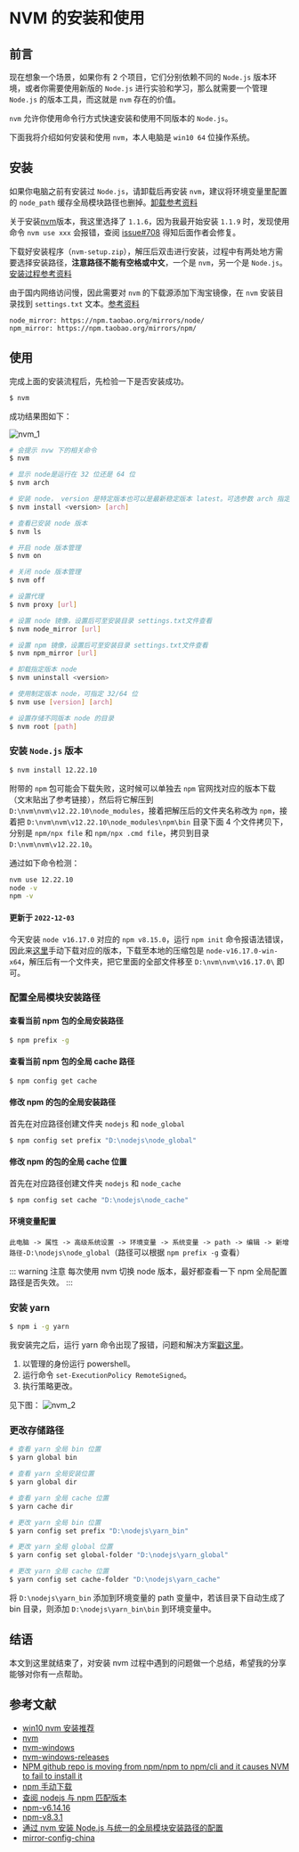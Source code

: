 # NVM 的安装和使用

## 前言

现在想象一个场景，如果你有 2 个项目，它们分别依赖不同的 `Node.js` 版本环境，或者你需要使用新版的 `Node.js` 进行实验和学习，那么就需要一个管理 `Node.js` 的版本工具，而这就是 `nvm` 存在的价值。

`nvm` 允许你使用命令行方式快速安装和使用不同版本的 `Node.js`。

下面我将介绍如何安装和使用 `nvm`，本人电脑是 `win10 64` 位操作系统。

## 安装

如果你电脑之前有安装过 `Node.js`，请卸载后再安装 `nvm`，建议将环境变量里配置的 `node_path` 缓存全局模块路径也删掉。[卸载参考资料](https://blog.csdn.net/qq_40968685/article/details/106279002)

关于安装[nvm](https://github.com/coreybutler/nvm-windows/releases)版本，我这里选择了 `1.1.6`，因为我最开始安装 `1.1.9` 时，发现使用命令 `nvm use xxx` 会报错，查阅 [issue#708](https://github.com/coreybutler/nvm-windows/issues/708) 得知后面作者会修复。

下载好安装程序（`nvm-setup.zip`），解压后双击进行安装，过程中有两处地方需要选择安装路径，**注意路径不能有空格或中文**，一个是 `nvm`，另一个是 `Node.js`。[安装过程参考资料](https://www.jianshu.com/p/d0e0935b150a)

由于国内网络访问慢，因此需要对 `nvm` 的下载源添加下淘宝镜像，在 `nvm` 安装目录找到 `settings.txt` 文本。[参考资料](https://segmentfault.com/a/1190000023716452)
```
node_mirror: https://npm.taobao.org/mirrors/node/
npm_mirror: https://npm.taobao.org/mirrors/npm/
```

## 使用

完成上面的安装流程后，先检验一下是否安装成功。
```sh
$ nvm
```
成功结果图如下：

![nvm_1](/images/essays/nvm_1.png)
```sh
# 会提示 nvw 下的相关命令
$ nvm

# 显示 node是运行在 32 位还是 64 位
$ nvm arch

# 安装 node， version 是特定版本也可以是最新稳定版本 latest。可选参数 arch 指定安装 32 位还是 64 位版本，默认是系统位数
$ nvm install <version> [arch]

# 查看已安装 node 版本
$ nvm ls

# 开启 node 版本管理
$ nvm on

# 关闭 node 版本管理
$ nvm off

# 设置代理
$ nvm proxy [url]

# 设置 node 镜像，设置后可至安装目录 settings.txt文件查看
$ nvm node_mirror [url]

# 设置 npm 镜像，设置后可至安装目录 settings.txt文件查看
$ nvm npm_mirror [url]

# 卸载指定版本 node
$ nvm uninstall <version>

# 使用制定版本 node，可指定 32/64 位
$ nvm use [version] [arch]

# 设置存储不同版本 node 的目录
$ nvm root [path]
```

### 安装 `Node.js` 版本

```sh
$ nvm install 12.22.10
```

附带的 `npm` 包可能会下载失败，这时候可以单独去 `npm` 官网找对应的版本下载（文末贴出了参考链接），然后将它解压到 `D:\nvm\nvm\v12.22.10\node_modules`，接着把解压后的文件夹名称改为 `npm`，接着把 `D:\nvm\nvm\v12.22.10\node_modules\npm\bin` 目录下面 4 个文件拷贝下，分别是 `npm/npx file` 和 `npm/npx .cmd file`，拷贝到目录 `D:\nvm\nvm\v12.22.10`。

通过如下命令检测：
```sh
nvm use 12.22.10
node -v
npm -v
```

#### 更新于 `2022-12-03`

今天安装 `node v16.17.0` 对应的 `npm v8.15.0`，运行 `npm init` 命令报语法错误，因此来[这里](https://github.com/npm/cli/releases)手动下载对应的版本，下载至本地的压缩包是 `node-v16.17.0-win-x64`，解压后有一个文件夹，把它里面的全部文件移至 `D:\nvm\nvm\v16.17.0\` 即可。

### 配置全局模块安装路径

#### 查看当前 npm 包的全局安装路径
```sh
$ npm prefix -g
```

#### 查看当前 npm 包的全局 cache 路径
```sh
$ npm config get cache
```

#### 修改 npm 的包的全局安装路径

首先在对应路径创建文件夹 `nodejs` 和 `node_global`
```sh
$ npm config set prefix "D:\nodejs\node_global"
```

#### 修改 npm 的包的全局 cache 位置

首先在对应路径创建文件夹 `nodejs` 和 `node_cache`
```sh
$ npm config set cache "D:\nodejs\node_cache"
```

#### 环境变量配置

`此电脑 -> 属性 -> 高级系统设置 -> 环境变量 -> 系统变量 -> path -> 编辑 -> 新增路径-D:\nodejs\node_global`（路径可以根据 `npm prefix -g` 查看）

::: warning 注意
每次使用 nvm 切换 node 版本，最好都查看一下 npm 全局配置路径是否失效。
:::

### 安装 yarn

```sh
$ npm i -g yarn
```

我安装完之后，运行 yarn 命令出现了报错，问题和解决方案[戳这里](https://www.jianshu.com/p/8963e6f80e67)。

1. 以管理的身份运行 powershell。
2. 运行命令 `set-ExecutionPolicy RemoteSigned`。
3. 执行策略更改。

见下图：
![nvm_2](/images/essays/nvm_2.png)

### 更改存储路径
```sh
# 查看 yarn 全局 bin 位置
$ yarn global bin

# 查看 yarn 全局安装位置
$ yarn global dir

# 查看 yarn 全局 cache 位置
$ yarn cache dir

# 更改 yarn 全局 bin 位置
$ yarn config set prefix "D:\nodejs\yarn_bin"

# 更改 yarn 全局 global 位置
$ yarn config set global-folder "D:\nodejs\yarn_global"

# 更改 yarn 全局 cache 位置
$ yarn config set cache-folder "D:\nodejs\yarn_cache"
```

将 `D:\nodejs\yarn_bin` 添加到环境变量的 path 变量中，若该目录下自动生成了 bin 目录，则添加 `D:\nodejs\yarn_bin\bin` 到环境变量中。

## 结语

本文到这里就结束了，对安装 nvm 过程中遇到的问题做一个总结，希望我的分享能够对你有一点帮助。

## 参考文献

- [win10 nvm 安装推荐](https://blog.csdn.net/Anony_me/article/details/124153201)
- [nvm](https://github.com/nvm-sh/nvm#important-notes)
- [nvm-windows](https://github.com/coreybutler/nvm-windows)
- [nvm-windows-releases](https://github.com/coreybutler/nvm-windows/releases)
- [NPM github repo is moving from npm/npm to npm/cli and it causes NVM to fail to install it](https://github.com/coreybutler/nvm-windows/issues/373)
- [npm 手动下载](https://github.com/npm/cli/releases)
- [查阅 nodejs 与 npm 匹配版本](https://nodejs.org/en/download/releases/)
- [npm-v6.14.16](https://github.com/npm/cli/releases/tag/v6.14.16)
- [npm-v8.3.1](https://github.com/npm/cli/releases/tag/v8.3.1)
- [通过 nvm 安装 Node.js 与统一的全局模块安装路径的配置](https://juejin.cn/post/6946594249093677069)
- [mirror-config-china](https://www.npmjs.com/package/mirror-config-china)

